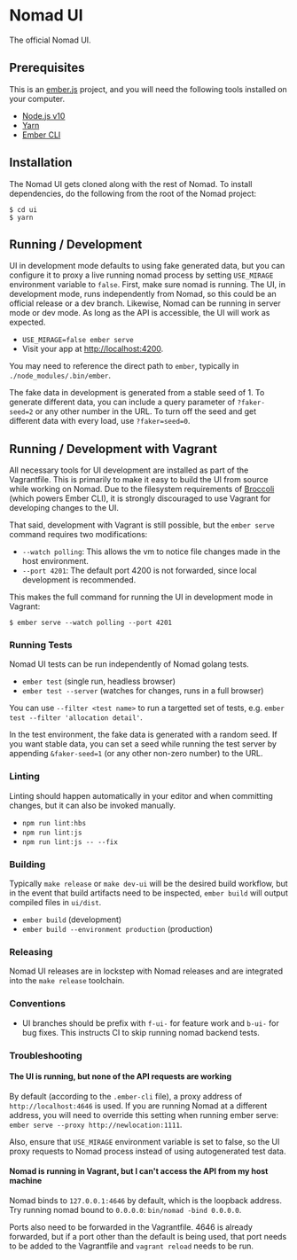# Nomad UI

The official Nomad UI.

## Prerequisites

This is an [ember.js](https://emberjs.com/) project, and you will need the following tools installed on your computer.

* [Node.js v10](https://nodejs.org/)
* [Yarn](https://yarnpkg.com)
* [Ember CLI](https://ember-cli.com/)

## Installation

The Nomad UI gets cloned along with the rest of Nomad. To install dependencies, do the following from the root of the Nomad project:

```
$ cd ui
$ yarn
```

## Running / Development

UI in development mode defaults to using fake generated data, but you can configure it to proxy a live running nomad process by setting `USE_MIRAGE` environment variable to `false`.  First, make sure nomad is running. The UI, in development mode, runs independently from Nomad, so this could be an official release or a dev branch. Likewise, Nomad can be running in server mode or dev mode. As long as the API is accessible, the UI will work as expected.

* `USE_MIRAGE=false ember serve`
* Visit your app at [http://localhost:4200](http://localhost:4200).

You may need to reference the direct path to `ember`, typically in `./node_modules/.bin/ember`.

The fake data in development is generated from a stable seed of 1. To generate different data, you can include a query parameter of `?faker-seed=2` or any other number in the URL. To turn off the seed and get different data with every load, use `?faker=seed=0`.

## Running / Development with Vagrant

All necessary tools for UI development are installed as part of the Vagrantfile. This is primarily to make it easy to build the UI from source while working on Nomad. Due to the filesystem requirements of [Broccoli](http://broccolijs.com/) (which powers Ember CLI), it is strongly discouraged to use Vagrant for developing changes to the UI.

That said, development with Vagrant is still possible, but the `ember serve` command requires two modifications:

* `--watch polling`: This allows the vm to notice file changes made in the host environment.
* `--port 4201`: The default port 4200 is not forwarded, since local development is recommended.

This makes the full command for running the UI in development mode in Vagrant:

```
$ ember serve --watch polling --port 4201
```

### Running Tests

Nomad UI tests can be run independently of Nomad golang tests.

* `ember test` (single run, headless browser)
* `ember test --server` (watches for changes, runs in a full browser)

You can use `--filter <test name>` to run a targetted set of tests, e.g. `ember test --filter 'allocation detail'`.

In the test environment, the fake data is generated with a random seed. If you want stable data, you can set a seed while running the test server by appending `&faker-seed=1` (or any other non-zero number) to the URL.

### Linting

Linting should happen automatically in your editor and when committing changes, but it can also be invoked manually.

* `npm run lint:hbs`
* `npm run lint:js`
* `npm run lint:js -- --fix`

### Building

Typically `make release` or `make dev-ui` will be the desired build workflow, but in the event that build artifacts need to be inspected, `ember build` will output compiled files in `ui/dist`.

* `ember build` (development)
* `ember build --environment production` (production)

### Releasing

Nomad UI releases are in lockstep with Nomad releases and are integrated into the `make release` toolchain.

### Conventions

* UI branches should be prefix with `f-ui-` for feature work and `b-ui-` for bug fixes.  This instructs CI to skip running nomad backend tests.

### Troubleshooting

#### The UI is running, but none of the API requests are working

By default (according to the `.ember-cli` file), a proxy address of `http://localhost:4646` is used. If you are running Nomad at a different address, you will need to override this setting when running ember serve: `ember serve --proxy http://newlocation:1111`.

Also, ensure that `USE_MIRAGE` environment variable is set to false, so the UI proxy requests to Nomad process instead of using autogenerated test data.

#### Nomad is running in Vagrant, but I can't access the API from my host machine

Nomad binds to `127.0.0.1:4646` by default, which is the loopback address. Try running nomad bound to `0.0.0.0`: `bin/nomad -bind 0.0.0.0`.

Ports also need to be forwarded in the Vagrantfile. 4646 is already forwarded, but if a port other than the default is being used, that port needs to be added to the Vagrantfile and `vagrant reload` needs to be run.

